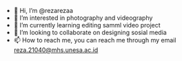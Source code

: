 - 👋 Hi, I’m @rezarezaa
- 👀 I’m interested in photography and videography
- 🌱 I’m currently learning editing samml video project
- 💞️ I’m looking to collaborate on designing sosial media
- 📫 How to reach me, you can reach me through my email reza.21040@mhs.unesa.ac.id

<!---
rezarezaa/rezarezaa is a ✨ special ✨ repository because its `README.md` (this file) appears on your GitHub profile.
You can click the Preview link to take a look at your changes.
--->
